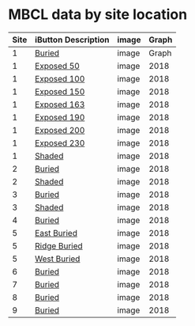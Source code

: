 # MBCL data by site location

| Site | iButton Description | image | Graph |
|-----|-----|-----|-----|
| 1 | [Buried](./figures/felicityHtml/1_buried/iButton1.html) | image | Graph | 
| 1 | [Exposed 50](./figures/html/1_exposed_050/1_exposed_050.html) | image | 2018 | 
| 1 | [Exposed 100](./figures/html/1_exposed_100/1_exposed_100.html) | image | 2018 | 
| 1 | [Exposed 150](./figures/html/1_exposed_150/1_exposed_150.html) | image | 2018 | 
| 1 | [Exposed 163](./figures/html/1_exposed_163/1_exposed_163.html) | image | 2018 | 
| 1 | [Exposed 190](./figures/html/1_exposed_190/1_exposed_190.html) | image | 2018 | 
| 1 | [Exposed 200](./figures/html/1_exposed_200/1_exposed_200.html) | image | 2018 | 
| 1 | [Exposed 230](./figures/html/1_exposed_230/1_exposed_230.html) | image | 2018 | 
| 1 | [Shaded](./figures/html/1_shaded/1_shaded.html) | image | 2018 | 
| 2 | [Buried](./figures/html/2_buried/2_buried.html) | image | 2018 | 
| 2 | [Shaded](./figures/html/2_shaded/2_shaded.html) | image | 2018 | 
| 3 | [Buried](./figures/html/3_buried/3_buried.html) | image | 2018 | 
| 3 | [Shaded](./figures/html/3_shaded/3_shaded.html) | image | 2018 | 
| 4 | [Buried](./figures/html/4_buried/4_buried.html) | image | 2018 | 
| 5 | [East Buried](./figures/html/5east_buried/5east_buried.html) | image | 2018 | 
| 5 | [Ridge Buried](./figures/html/5ridge_buried/5ridge_buried.html) | image | 2018 | 
| 5 | [West Buried](./figures/html/5west_buried/5west_buried.html) | image | 2018 | 
| 6 | [Buried](./figures/html/6_buried/6_buried.html) | image | 2018 | 
| 7 | [Buried](./figures/html/7_buried/7_buried.html) | image | 2018 | 
| 8 | [Buried](./figures/html/8_buried/8_buried.html) | image | 2018 | 
| 9 | [Buried](./figures/html/9_buried/9_buried.html) | image | 2018 |
